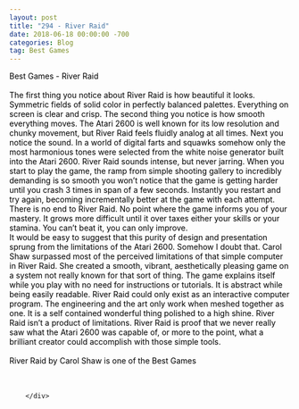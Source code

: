 ```yaml
---
layout: post
title: "294 - River Raid"
date: 2018-06-18 00:00:00 -700
categories: Blog
tag: Best Games
---
```


<div class="blog-content">
				<div class="paragraph"><span><span style="color:rgb(0, 0, 0)">Best Games - River Raid</span></span><br><span></span><br><span><span style="color:rgb(0, 0, 0)">The first thing you notice about River Raid is how beautiful it looks. Symmetric fields of solid color in perfectly balanced palettes. Everything on screen is clear and crisp. The second thing you notice is how smooth everything moves. The Atari 2600 is well known for its low resolution and chunky movement, but River Raid feels fluidly analog at all times. Next you notice the sound. In a world of digital farts and squawks somehow only the most harmonious tones were selected from the white noise generator built into the Atari 2600. River Raid sounds intense, but never jarring. When you start to play the game, the ramp from simple shooting gallery to incredibly demanding is so smooth you won&rsquo;t notice that the game is getting harder until you crash 3 times in span of a few seconds. Instantly you restart and try again, becoming incrementally better at the game with each attempt.</span></span><br><span></span><span><span style="color:rgb(0, 0, 0)">There is no end to River Raid. No point where the game informs you of your mastery. It grows more difficult until it over taxes either your skills or your stamina. You can&rsquo;t beat it, you can only improve. </span></span><br><span></span><span><span style="color:rgb(0, 0, 0)">It would be easy to suggest that this purity of design and presentation sprung from the limitations of the Atari 2600. Somehow I doubt that. Carol Shaw surpassed most of the perceived limitations of that simple computer in River Raid. She created a smooth, vibrant, aesthetically pleasing game on a system not really known for that sort of thing. The game explains itself while you play with no need for instructions or tutorials. It is abstract while being easily readable. River Raid could only exist as an interactive computer program. The engineering and the art only work when meshed together as one. It is a self contained wonderful thing polished to a high shine. River Raid isn&rsquo;t a product of limitations. River Raid is proof that we never really saw what the Atari 2600 was capable of, or more to the point, what a brilliant creator could accomplish with those simple tools. </span></span><br><span></span><br><span><span style="color:rgb(0, 0, 0)">River Raid by Carol Shaw is one of the Best Games</span></span><br><span></span><br>&#8203;</div>

		</div>
        